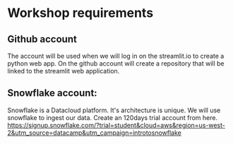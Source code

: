 # Workshop requirements
## Github account
The account will be used when we will log in on the streamlit.io to create a python web app.
On the github account will create a repository that will be linked to the streamlit web application.

## Snowflake account:
Snowflake is a Datacloud platform. It's architecture is unique.
We will use snowflake to ingest our data.
Create an 120days trial account from here. 
https://signup.snowflake.com/?trial=student&cloud=aws&region=us-west-2&utm_source=datacamp&utm_campaign=introtosnowflake

